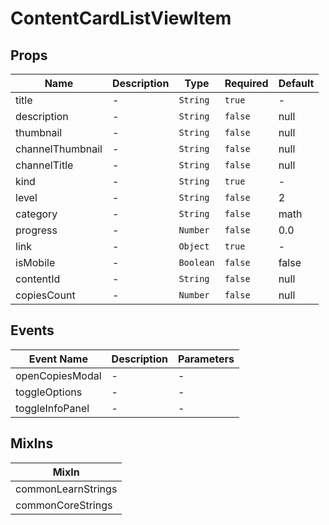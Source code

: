 # ContentCardListViewItem

## Props

<!-- @vuese:ContentCardListViewItem:props:start -->
|Name|Description|Type|Required|Default|
|---|---|---|---|---|
|title|-|`String`|`true`|-|
|description|-|`String`|`false`|null|
|thumbnail|-|`String`|`false`|null|
|channelThumbnail|-|`String`|`false`|null|
|channelTitle|-|`String`|`false`|null|
|kind|-|`String`|`true`|-|
|level|-|`String`|`false`|2|
|category|-|`String`|`false`|math|
|progress|-|`Number`|`false`|0.0|
|link|-|`Object`|`true`|-|
|isMobile|-|`Boolean`|`false`|false|
|contentId|-|`String`|`false`|null|
|copiesCount|-|`Number`|`false`|null|

<!-- @vuese:ContentCardListViewItem:props:end -->


## Events

<!-- @vuese:ContentCardListViewItem:events:start -->
|Event Name|Description|Parameters|
|---|---|---|
|openCopiesModal|-|-|
|toggleOptions|-|-|
|toggleInfoPanel|-|-|

<!-- @vuese:ContentCardListViewItem:events:end -->


## MixIns

<!-- @vuese:ContentCardListViewItem:mixIns:start -->
|MixIn|
|---|
|commonLearnStrings|
|commonCoreStrings|

<!-- @vuese:ContentCardListViewItem:mixIns:end -->
